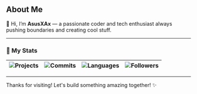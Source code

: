 ## About Me

👋 Hi, I’m **AsusXAx** — a passionate coder and tech enthusiast always pushing boundaries and creating cool stuff.

---

### 🚀 My Stats

| ![Projects](https://img.shields.io/badge/Projects-150+-brightgreen?style=for-the-badge&logo=folder) | ![Commits](https://img.shields.io/badge/Commits-1+-blue?style=for-the-badge&logo=github) | ![Languages](https://img.shields.io/badge/Languages-10+-orange?style=for-the-badge&logo=code) | ![Followers](https://img.shields.io/badge/Followers-1000+-purple?style=for-the-badge&logo=github) |
|---|---|---|---|

---

Thanks for visiting! Let's build something amazing together! ✨
